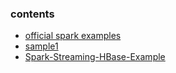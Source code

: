 ### contents
- [official spark examples](https://github.com/apache/spark/tree/master/examples/src/main/scala/org/apache/spark/examples)
- [sample1](https://github.com/soniclavier/hadoop_datascience/tree/master/spark/src/main/scala/com/vishnu/spark)
- [Spark-Streaming-HBase-Example](https://github.com/mapr-demos/SparkStreamingHBaseExample)

